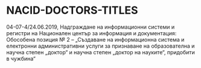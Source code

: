 # NACID-DOCTORS-TITLES
04-07-4/24.06.2019, Надграждане на информационни системи и регистри на Национален център за информация и документация: Обособена позиция № 2 – „Създаване на информационна система и електронни административни услуги за признаване на образователна и научна степен „доктор“ и научна степен „доктор на науките“, придобити в чужбина“
